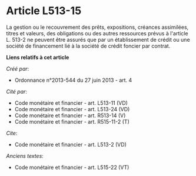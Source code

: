 # Article L513-15

La gestion ou le recouvrement des prêts, expositions, créances assimilées, titres et valeurs, des obligations ou des autres
ressources prévus à l'article L. 513-2 ne peuvent être assurés que par un établissement de crédit ou une société de
financement lié à la société de crédit foncier par contrat.

**Liens relatifs à cet article**

_Créé par_:

  - Ordonnance n°2013-544 du 27 juin 2013 - art. 4

_Cité par_:

  - Code monétaire et financier - art. L513-11 (VD)
  - Code monétaire et financier - art. L513-24 (VD)
  - Code monétaire et financier - art. R513-14 (V)
  - Code monétaire et financier - art. R515-11-2 (T)

_Cite_:

  - Code monétaire et financier - art. L513-2 (VD)

_Anciens textes_:

  - Code monétaire et financier - art. L515-22 (VT)

